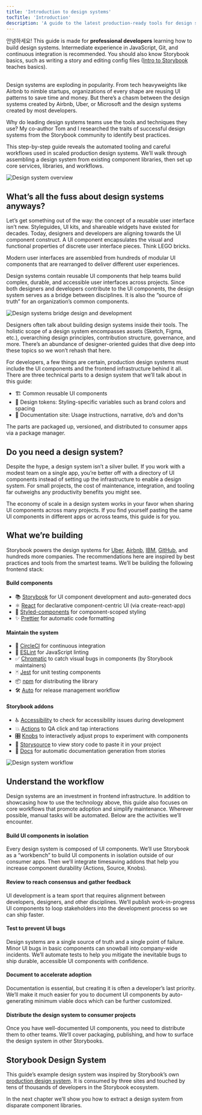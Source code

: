 ```yaml
---
title: 'Introduction to design systems'
tocTitle: 'Introduction'
description: 'A guide to the latest production-ready tools for design systems'
---
```


<div class="aside">안녕하세요! This guide is made for <b>professional developers</b> learning how to build design systems. Intermediate experience in JavaScript, Git, and continuous integration is recommended. You should also know Storybook basics, such as writing a story and editing config files (<a href="/intro-to-storybook">Intro to Storybook</a> teaches basics).
</div>

<br/>

Design systems are exploding in popularity. From tech heavyweights like Airbnb to nimble startups, organizations of every shape are reusing UI patterns to save time and money. But there’s a chasm between the design systems created by Airbnb, Uber, or Microsoft and the design systems created by most developers.

Why do leading design systems teams use the tools and techniques they use? My co-author Tom and I researched the traits of successful design systems from the Storybook community to identify best practices.

This step-by-step guide reveals the automated tooling and careful workflows used in scaled production design systems. We’ll walk through assembling a design system from existing component libraries, then set up core services, libraries, and workflows.

![Design system overview](/design-systems-for-developers/design-system-overview.jpg)

## What’s all the fuss about design systems anyways?

Let’s get something out of the way: the concept of a reusable user interface isn’t new. Styleguides, UI kits, and shareable widgets have existed for decades. Today, designers and developers are aligning towards the UI component construct. A UI component encapsulates the visual and functional properties of discrete user interface pieces. Think LEGO bricks.

Modern user interfaces are assembled from hundreds of modular UI components that are rearranged to deliver different user experiences.

Design systems contain reusable UI components that help teams build complex, durable, and accessible user interfaces across projects. Since both designers and developers contribute to the UI components, the design system serves as a bridge between disciplines. It is also the “source of truth” for an organization’s common components.

![Design systems bridge design and development](/design-systems-for-developers/design-system-context.jpg)

Designers often talk about building design systems inside their tools. The holistic scope of a design system encompasses assets (Sketch, Figma, etc.), overarching design principles, contribution structure, governance, and more. There’s an abundance of designer-oriented guides that dive deep into these topics so we won’t rehash that here.

For developers, a few things are certain, production design systems must include the UI components and the frontend infrastructure behind it all. There are three technical parts to a design system that we’ll talk about in this guide:

- 🏗 Common reusable UI components
- 🎨 Design tokens: Styling-specific variables such as brand colors and spacing
- 📕 Documentation site: Usage instructions, narrative, do’s and don'ts

The parts are packaged up, versioned, and distributed to consumer apps via a package manager.

## Do you need a design system?

Despite the hype, a design system isn’t a silver bullet. If you work with a modest team on a single app, you’re better off with a directory of UI components instead of setting up the infrastructure to enable a design system. For small projects, the cost of maintenance, integration, and tooling far outweighs any productivity benefits you might see.

The economy of scale in a design system works in your favor when sharing UI components across many projects. If you find yourself pasting the same UI components in different apps or across teams, this guide is for you.

## What we’re building

Storybook powers the design systems for [Uber](https://github.com/uber-web/baseui), [Airbnb](https://github.com/airbnb/lunar), [IBM](https://www.carbondesignsystem.com/), [GitHub](https://primer.style/css/), and hundreds more companies. The recommendations here are inspired by best practices and tools from the smartest teams. We’ll be building the following frontend stack:

#### Build components

- 📚 [Storybook](http://storybook.js.org) for UI component development and auto-generated docs
- ⚛️ [React](https://reactjs.org/) for declarative component-centric UI (via create-react-app)
- 💅 [Styled-components](https://www.styled-components.com/) for component-scoped styling
- ✨ [Prettier](https://prettier.io/) for automatic code formatting

#### Maintain the system

- 🚥 [CircleCI](https://circleci.com/) for continuous integration
- 📐 [ESLint](https://eslint.org/) for JavaScript linting
- ✅ [Chromatic](https://chromaticqa.com) to catch visual bugs in components (by Storybook maintainers)
- 🃏 [Jest](https://jestjs.io/) for unit testing components
- 📦 [npm](https://npmjs.com) for distributing the library
- 🛠 [Auto](https://github.com/intuit/auto) for release management workflow

#### Storybook addons

- ♿ [Accessibility](https://github.com/storybookjs/storybook/tree/master/addons/a11y) to check for accessibility issues during development
- 💥 [Actions](https://github.com/storybookjs/storybook/tree/master/addons/actions) to QA click and tap interactions
- 🎛 [Knobs](https://github.com/storybookjs/storybook/tree/master/addons/knobs) to interactively adjust props to experiment with components
- 📝 [Storysource](https://github.com/storybookjs/storybook/tree/master/addons/storysource) to view story code to paste it in your project
- 📕 [Docs](https://github.com/storybookjs/storybook/tree/master/addons/docs) for automatic documentation generation from stories

![Design system workflow](/design-systems-for-developers/design-system-workflow.jpg)

## Understand the workflow

Design systems are an investment in frontend infrastructure. In addition to showcasing how to use the technology above, this guide also focuses on core workflows that promote adoption and simplify maintenance. Wherever possible, manual tasks will be automated. Below are the activities we’ll encounter.

#### Build UI components in isolation

Every design system is composed of UI components. We’ll use Storybook as a “workbench” to build UI components in isolation outside of our consumer apps. Then we’ll integrate timesaving addons that help you increase component durability (Actions, Source, Knobs).

#### Review to reach consensus and gather feedback

UI development is a team sport that requires alignment between developers, designers, and other disciplines. We’ll publish work-in-progress UI components to loop stakeholders into the development process so we can ship faster.

#### Test to prevent UI bugs

Design systems are a single source of truth and a single point of failure. Minor UI bugs in basic components can snowball into company-wide incidents. We’ll automate tests to help you mitigate the inevitable bugs to ship durable, accessible UI components with confidence.

#### Document to accelerate adoption

Documentation is essential, but creating it is often a developer’s last priority. We’ll make it much easier for you to document UI components by auto-generating minimum viable docs which can be further customized.

#### Distribute the design system to consumer projects

Once you have well-documented UI components, you need to distribute them to other teams. We’ll cover packaging, publishing, and how to surface the design system in other Storybooks.

## Storybook Design System

This guide’s example design system was inspired by Storybook’s own [production design system](https://github.com/storybookjs/design-system). It is consumed by three sites and touched by tens of thousands of developers in the Storybook ecosystem.

In the next chapter we’ll show you how to extract a design system from disparate component libraries.
